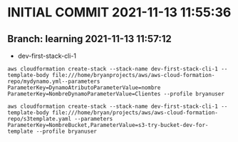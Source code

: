 # INITIAL COMMIT 2021-11-13 11:55:36

## Branch: learning 2021-11-13 11:57:12

- dev-first-stack-cli-1
```
aws cloudformation create-stack --stack-name dev-first-stack-cli-1 --template-body file:///home/bryanprojects/aws/aws-cloud-formation-repo/mydynamo.yml--parameters ParameterKey=DynamoAtributoParameterValue=nombre ParameterKey=NombreDynamoParameterValue=Clientes --profile bryanuser
```

```
aws cloudformation create-stack --stack-name dev-first-stack-cli-1 --template-body file:///home/bryan/projects/aws/aws-cloud-formation-repo/s3template.yaml --parameters ParameterKey=NombreBucket,ParameterValue=s3-try-bucket-dev-for-template --profile bryanuser
```